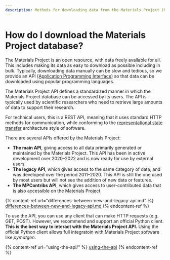 ```yaml
---
description: Methods for downloading data from the Materials Project (MP) database.
---
```


# How do I download the Materials Project database?

The Materials Project is an open resource, with data freely available for all. This includes making its data as easy to download as possible including in bulk. Typically, downloading data manually can be slow and tedious, so we provide an API [(Application Programming Interface)](https://en.wikipedia.org/wiki/API) so that data can be downloaded using popular programming languages.

The Materials Project API defines a standardized manner in which the Materials Project database can be accessed by its users. The API is typically used by scientific researchers who need to retrieve large amounts of data to support their research.

For technical users, this is a REST API, meaning that it uses standard HTTP methods for communication, while conforming to the [representational state transfer](https://en.wikipedia.org/wiki/Representational\_state\_transfer) architecture style of software.

There are several APIs offered by the Materials Project:

* **The main API**, giving access to all data primarily generated or maintained by the Materials Project. This API has been in active development over 2020–2022 and is now ready for use by external users.
* **The legacy API**, which gives access to the same category of data, and was developed over the period 2011–2020. This API is still the one used by most users but will not see the addition of new data or features.
* **The MPContribs API**, which gives access to user-contributed data that is also accessible on the Materials Project.

{% content-ref url="differences-between-new-and-legacy-api.md" %}
[differences-between-new-and-legacy-api.md](differences-between-new-and-legacy-api.md)
{% endcontent-ref %}

To use the API, you can use any client that can make HTTP requests (e.g. GET, POST). However, we recommend and support an official Python client. **This is the best way to interact with the Materials Project API.** Using the official Python client allows full integratoin with Materials Project software like _pymatgen_.

{% content-ref url="using-the-api/" %}
[using-the-api](using-the-api/)
{% endcontent-ref %}
